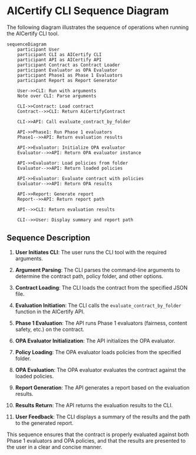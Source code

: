 # AICertify CLI Sequence Diagram

The following diagram illustrates the sequence of operations when running the AICertify CLI tool.

```mermaid
sequenceDiagram
    participant User
    participant CLI as AICertify CLI
    participant API as AICertify API
    participant Contract as Contract Loader
    participant Evaluator as OPA Evaluator
    participant Phase1 as Phase 1 Evaluators
    participant Report as Report Generator
    
    User->>CLI: Run with arguments
    Note over CLI: Parse arguments
    
    CLI->>Contract: Load contract
    Contract-->>CLI: Return AiCertifyContract
    
    CLI->>API: Call evaluate_contract_by_folder
    
    API->>Phase1: Run Phase 1 evaluators
    Phase1-->>API: Return evaluation results
    
    API->>Evaluator: Initialize OPA evaluator
    Evaluator-->>API: Return OPA evaluator instance
    
    API->>Evaluator: Load policies from folder
    Evaluator-->>API: Return loaded policies
    
    API->>Evaluator: Evaluate contract with policies
    Evaluator-->>API: Return OPA results
    
    API->>Report: Generate report
    Report-->>API: Return report path
    
    API-->>CLI: Return evaluation results
    
    CLI-->>User: Display summary and report path
```

## Sequence Description

1. **User Initiates CLI**: The user runs the CLI tool with the required arguments.

2. **Argument Parsing**: The CLI parses the command-line arguments to determine the contract path, policy folder, and other options.

3. **Contract Loading**: The CLI loads the contract from the specified JSON file.

4. **Evaluation Initiation**: The CLI calls the `evaluate_contract_by_folder` function in the AICertify API.

5. **Phase 1 Evaluation**: The API runs Phase 1 evaluators (fairness, content safety, etc.) on the contract.

6. **OPA Evaluator Initialization**: The API initializes the OPA evaluator.

7. **Policy Loading**: The OPA evaluator loads policies from the specified folder.

8. **OPA Evaluation**: The OPA evaluator evaluates the contract against the loaded policies.

9. **Report Generation**: The API generates a report based on the evaluation results.

10. **Results Return**: The API returns the evaluation results to the CLI.

11. **User Feedback**: The CLI displays a summary of the results and the path to the generated report.

This sequence ensures that the contract is properly evaluated against both Phase 1 evaluators and OPA policies, and that the results are presented to the user in a clear and concise manner. 